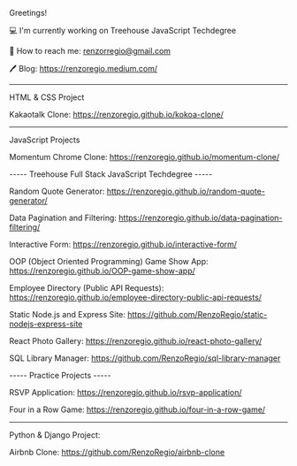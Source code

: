 Greetings!

💻 I'm currently working on Treehouse JavaScript Techdegree

📱 How to reach me: renzorregio@gmail.com

🖊 Blog: https://renzoregio.medium.com/


-------

HTML & CSS Project

  Kakaotalk Clone: https://renzoregio.github.io/kokoa-clone/

-------

JavaScript Projects 
  
  
  
  Momentum Chrome Clone: https://renzoregio.github.io/momentum-clone/
  
  
  
  ----- Treehouse Full Stack JavaScript Techdegree -----
  
  Random Quote Generator: https://renzoregio.github.io/random-quote-generator/

  Data Pagination and Filtering: https://renzoregio.github.io/data-pagination-filtering/

  Interactive Form: https://renzoregio.github.io/interactive-form/

  OOP (Object Oriented Programming) Game Show App: https://renzoregio.github.io/OOP-game-show-app/

  Employee Directory (Public API Requests): https://renzoregio.github.io/employee-directory-public-api-requests/

  Static Node.js and Express Site: https://github.com/RenzoRegio/static-nodejs-express-site

  React Photo Gallery: https://renzoregio.github.io/react-photo-gallery/

  SQL Library Manager: https://github.com/RenzoRegio/sql-library-manager
  
  
  
  ----- Practice Projects -----
  
  RSVP Application: https://renzoregio.github.io/rsvp-application/
  
  Four in a Row Game: https://renzoregio.github.io/four-in-a-row-game/


-------
    
Python & Django Project:
  
  
  Airbnb Clone: https://github.com/RenzoRegio/airbnb-clone



<!--
**rmrrcreate/rmrrcreate** is a ✨ _special_ ✨ repository because its `README.md` (this file) appears on your GitHub profile.

Here are some ideas to get you started:

- 🔭 I’m currently working on ...
- 🌱 I’m currently learning ...
- 👯 I’m looking to collaborate on ...
- 🤔 I’m looking for help with ...
- 💬 Ask me about ...
- 📫 How to reach me: ...
- 😄 Pronouns: ...
- ⚡ Fun fact: ...
-->
